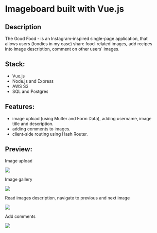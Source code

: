 # Imageboard built with Vue.js

## Description 

The Good Food - is an Instagram-inspired single-page application, that allows users (foodies in my case) share food-related images, add recipes into image description, comment on other users' images.

## Stack: 

- Vue.js
- Node.js and Express
- AWS S3
- SQL and Postgres

## Features: 

- image upload (using Multer and Form Data), adding username, image title and description.
- adding comments to images.
- client-side routing using Hash Router.

## Preview: 

Image upload

<img src="image_upload.gif">

Image gallery

<img src="board.gif">

Read images description, navigate to previous and next image

<img src="prev.gif">

Add comments

<img src="comment.gif">